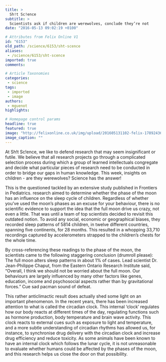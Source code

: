 ```yaml
---
title: >
  Sh!t Sc!ence
subtitle: >
  Scientists ask if children are werewolves, conclude they’re not
date: "2016-05-13 09:02:19 +0100"

# Attributes from Felix Online V1
id: "6153"
old_path: /science/6153/sht-scence
aliases:
 - /science/6153/sht-scence
imported: true
comments:

# Article Taxonomies
categories:
 - science
tags:
 - imported
 - image
authors:
 - mguenot
highlights:

# Homepage control params
headline: true
featured: true
image: "http://felixonline.co.uk/img/upload/201605131102-felix-1789243636_7987f706f5_o.jpg"
image_caption: ""
---
```


At Sh!t Sc!ence, we like to defend research that may seem insignificant or futile. We believe that all research projects go through a complicated selection process during which a group of learned intellectuals congregate and decide what particular pieces of research need to be conducted in order to bridge our gaps in human knowledge. This week, insights on children - are they werewolves? Science has the answer!

This is the questioned tackled by an extensive study published in Frontiers in Pediatrics. research aimed to determine whether the phase of the moon has an influence on the sleep cycle of children. Regardless of whether you’ve used the moon’s phases as an excuse for your behaviour, there is no scientific evidence to support the idea that the full moon drive us crazy, not even a little.  That was until a team of top scientists decided to revisit this outdated notion. To avoid any social, economic or geographical biases, they recorded sleep patterns of 5814 children, in twelve different countries, spanning five continents, for 28 months. This resulted in a whopping 33,710 recordings captured by accelerometers strapped to the children’s chests for the whole time.

By cross-referencing these readings to the phase of the moon, the scientists came to the following staggering conclusion (drumroll please): The full moon alters sleep patterns in about 1% of cases. Lead scientist Dr. Jean-Philippe Chaput, from the Eastern Ontario Research Institute said, “Overall, I think we should not be worried about the full moon. Our behaviours are largely influenced by many other factors like genes, education, income and psychosocial aspects rather than by gravitational forces.” Cue sad pacman sound of defeat.

This rather anticlimactic result does actually shed some light on an important phenomenon. In the recent years, there has been increased attention to what is called the circadian clock. This internal ‘clock’ regulates how our body reacts at different times of the day, regulating functions such as hormone production, body temperature and brain wave activity. This clock reacts to external cues such as exposure to light and temperature, and a more subtle understanding of circadian rhythms has allowed us, for instance, to synchronise drug delivery with the circadian clock and increase drug efficiency and reduce toxicity. As some animals have been known to have an internal clock which follows the lunar cycle, it is not unreasonable to evaluate whether humans could be affected by the phases of the moon, and this research helps us close the door on that possibility.
